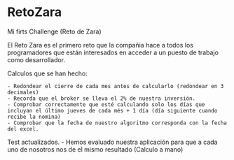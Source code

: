 # RetoZara
Mi firts Challenge (Reto de Zara)

El Reto Zara es el primero reto que la compañia hace a todos los programadores que están interesados en acceder a un puesto de trabajo como desarrollador. 

Calculos que se han hecho:

	- Redondear el cierre de cada mes antes de calcularlo (redondear en 3 decimales)
	- Recorda que el broker se lleva el 2% de nuestra inversión. 
	- Comprobar correctamente que esté calculando solo los días que incluyan el último jueves de cada més + 1 día (día siguiente cuando recibe la nomina)
	- Comprobar que la fecha de nuestro algoritmo corresponda con la fecha del excel. 

Test actualizados.
	- Hemos evaluado nuestra aplicación para que a cada uno de nosotros nos de el mismo resultado (Calculo a mano)
